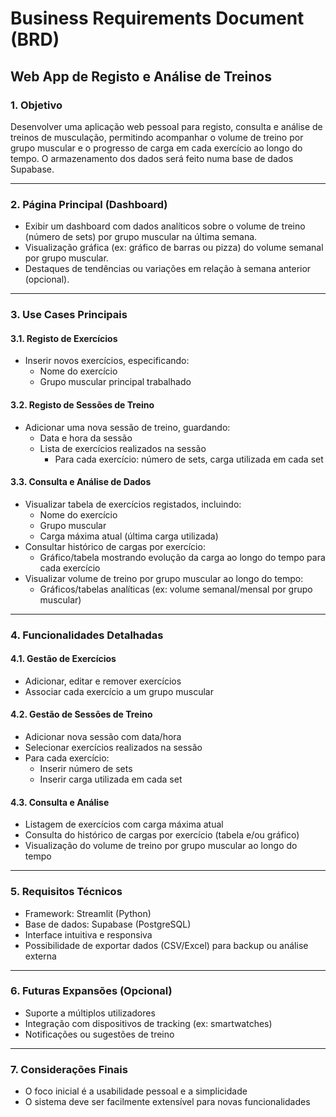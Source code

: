 # Business Requirements Document (BRD)

## Web App de Registo e Análise de Treinos

### 1. Objetivo
Desenvolver uma aplicação web pessoal para registo, consulta e análise de treinos de musculação, permitindo acompanhar o volume de treino por grupo muscular e o progresso de carga em cada exercício ao longo do tempo. O armazenamento dos dados será feito numa base de dados Supabase.

---

### 2. Página Principal (Dashboard)
- Exibir um dashboard com dados analíticos sobre o volume de treino (número de sets) por grupo muscular na última semana.
- Visualização gráfica (ex: gráfico de barras ou pizza) do volume semanal por grupo muscular.
- Destaques de tendências ou variações em relação à semana anterior (opcional).

---

### 3. Use Cases Principais

#### 3.1. Registo de Exercícios
- Inserir novos exercícios, especificando:
  - Nome do exercício
  - Grupo muscular principal trabalhado

#### 3.2. Registo de Sessões de Treino
- Adicionar uma nova sessão de treino, guardando:
  - Data e hora da sessão
  - Lista de exercícios realizados na sessão
    - Para cada exercício: número de sets, carga utilizada em cada set

#### 3.3. Consulta e Análise de Dados
- Visualizar tabela de exercícios registados, incluindo:
  - Nome do exercício
  - Grupo muscular
  - Carga máxima atual (última carga utilizada)
- Consultar histórico de cargas por exercício:
  - Gráfico/tabela mostrando evolução da carga ao longo do tempo para cada exercício
- Visualizar volume de treino por grupo muscular ao longo do tempo:
  - Gráficos/tabelas analíticas (ex: volume semanal/mensal por grupo muscular)

---

### 4. Funcionalidades Detalhadas

#### 4.1. Gestão de Exercícios
- Adicionar, editar e remover exercícios
- Associar cada exercício a um grupo muscular

#### 4.2. Gestão de Sessões de Treino
- Adicionar nova sessão com data/hora
- Selecionar exercícios realizados na sessão
- Para cada exercício:
  - Inserir número de sets
  - Inserir carga utilizada em cada set

#### 4.3. Consulta e Análise
- Listagem de exercícios com carga máxima atual
- Consulta do histórico de cargas por exercício (tabela e/ou gráfico)
- Visualização do volume de treino por grupo muscular ao longo do tempo

---

### 5. Requisitos Técnicos

- Framework: Streamlit (Python)
- Base de dados: Supabase (PostgreSQL)
- Interface intuitiva e responsiva
- Possibilidade de exportar dados (CSV/Excel) para backup ou análise externa

---

### 6. Futuras Expansões (Opcional)
- Suporte a múltiplos utilizadores
- Integração com dispositivos de tracking (ex: smartwatches)
- Notificações ou sugestões de treino

---

### 7. Considerações Finais
- O foco inicial é a usabilidade pessoal e a simplicidade
- O sistema deve ser facilmente extensível para novas funcionalidades
